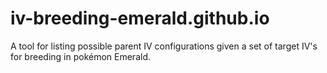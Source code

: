 # iv-breeding-emerald.github.io
A tool for listing possible parent IV configurations given a set of target IV's for breeding in pokémon Emerald.
